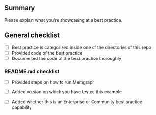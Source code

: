 ## Summary

Please explain what you're showcasing at a best practice.

## General checklist
- [ ] Best practice is categorized inside one of the directories of this repo
- [ ] Provided code of the best practice
- [ ] Documented the code of the best practice thoroughly

### README.md checklist
- [ ] Provided steps on how to run Memgraph
- [ ] Added version on which you have tested this example
- [ ] Added whether this is an Enterprise or Community best practice capability


